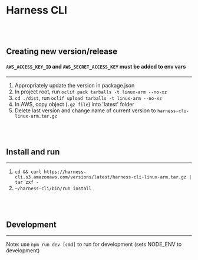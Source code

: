 # Harness CLI

<br/><br/>

## Creating new version/release

#### `AWS_ACCESS_KEY_ID` and `AWS_SECRET_ACCESS_KEY` must be added to env vars

---

1. Appropriately update the version in package.json
2. In project root, run `oclif pack tarballs -t linux-arm --no-xz`
3. `cd ./dist`, run `oclif upload tarballs -t linux-arm --no-xz`
4. In AWS, copy object (`.gz file`) into 'latest' folder
5. Delete last version and change name of current version to `harness-cli-linux-arm.tar.gz`

<br/><br/>

## Install and run

---

1. `cd && curl https://harness-cli.s3.amazonaws.com/versions/latest/harness-cli-linux-arm.tar.gz | tar zxf -`
2. `~/harness-cli/bin/run install`

<br/><br/>

## Development

---

Note: use `npm run dev [cmd]` to run for development (sets NODE_ENV to development)
